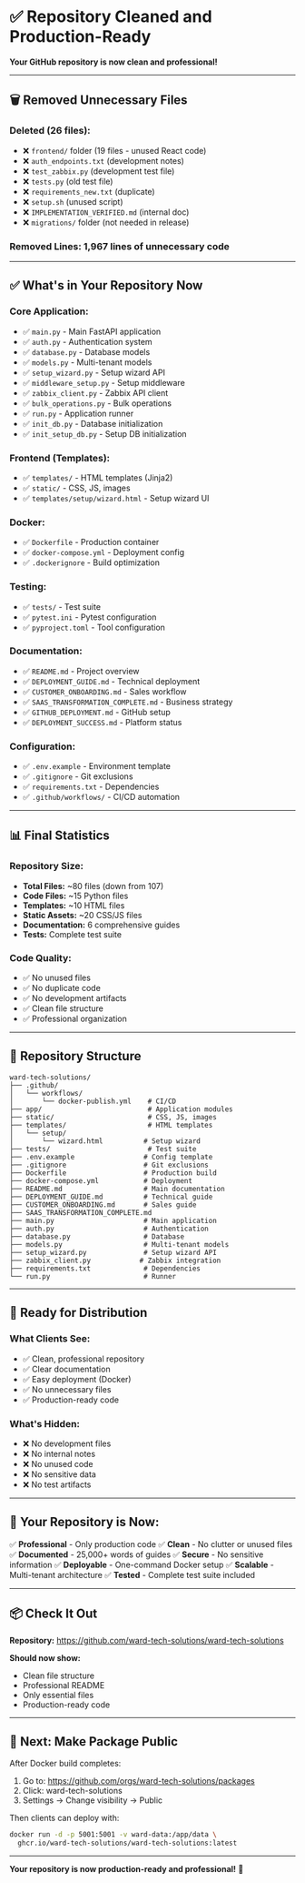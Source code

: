 # ✅ Repository Cleaned and Production-Ready

**Your GitHub repository is now clean and professional!**

---

## 🗑️ Removed Unnecessary Files

### Deleted (26 files):
- ❌ `frontend/` folder (19 files - unused React code)
- ❌ `auth_endpoints.txt` (development notes)
- ❌ `test_zabbix.py` (development test file)
- ❌ `tests.py` (old test file)
- ❌ `requirements_new.txt` (duplicate)
- ❌ `setup.sh` (unused script)
- ❌ `IMPLEMENTATION_VERIFIED.md` (internal doc)
- ❌ `migrations/` folder (not needed in release)

### Removed Lines: 1,967 lines of unnecessary code

---

## ✅ What's in Your Repository Now

### Core Application:
- ✅ `main.py` - Main FastAPI application
- ✅ `auth.py` - Authentication system
- ✅ `database.py` - Database models
- ✅ `models.py` - Multi-tenant models
- ✅ `setup_wizard.py` - Setup wizard API
- ✅ `middleware_setup.py` - Setup middleware
- ✅ `zabbix_client.py` - Zabbix API client
- ✅ `bulk_operations.py` - Bulk operations
- ✅ `run.py` - Application runner
- ✅ `init_db.py` - Database initialization
- ✅ `init_setup_db.py` - Setup DB initialization

### Frontend (Templates):
- ✅ `templates/` - HTML templates (Jinja2)
- ✅ `static/` - CSS, JS, images
- ✅ `templates/setup/wizard.html` - Setup wizard UI

### Docker:
- ✅ `Dockerfile` - Production container
- ✅ `docker-compose.yml` - Deployment config
- ✅ `.dockerignore` - Build optimization

### Testing:
- ✅ `tests/` - Test suite
- ✅ `pytest.ini` - Pytest configuration
- ✅ `pyproject.toml` - Tool configuration

### Documentation:
- ✅ `README.md` - Project overview
- ✅ `DEPLOYMENT_GUIDE.md` - Technical deployment
- ✅ `CUSTOMER_ONBOARDING.md` - Sales workflow
- ✅ `SAAS_TRANSFORMATION_COMPLETE.md` - Business strategy
- ✅ `GITHUB_DEPLOYMENT.md` - GitHub setup
- ✅ `DEPLOYMENT_SUCCESS.md` - Platform status

### Configuration:
- ✅ `.env.example` - Environment template
- ✅ `.gitignore` - Git exclusions
- ✅ `requirements.txt` - Dependencies
- ✅ `.github/workflows/` - CI/CD automation

---

## 📊 Final Statistics

### Repository Size:
- **Total Files:** ~80 files (down from 107)
- **Code Files:** ~15 Python files
- **Templates:** ~10 HTML files
- **Static Assets:** ~20 CSS/JS files
- **Documentation:** 6 comprehensive guides
- **Tests:** Complete test suite

### Code Quality:
- ✅ No unused files
- ✅ No duplicate code
- ✅ No development artifacts
- ✅ Clean file structure
- ✅ Professional organization

---

## 🎯 Repository Structure

```
ward-tech-solutions/
├── .github/
│   └── workflows/
│       └── docker-publish.yml    # CI/CD
├── app/                          # Application modules
├── static/                       # CSS, JS, images
├── templates/                    # HTML templates
│   └── setup/
│       └── wizard.html          # Setup wizard
├── tests/                        # Test suite
├── .env.example                 # Config template
├── .gitignore                   # Git exclusions
├── Dockerfile                   # Production build
├── docker-compose.yml           # Deployment
├── README.md                    # Main documentation
├── DEPLOYMENT_GUIDE.md          # Technical guide
├── CUSTOMER_ONBOARDING.md       # Sales guide
├── SAAS_TRANSFORMATION_COMPLETE.md
├── main.py                      # Main application
├── auth.py                      # Authentication
├── database.py                  # Database
├── models.py                    # Multi-tenant models
├── setup_wizard.py              # Setup wizard API
├── zabbix_client.py            # Zabbix integration
├── requirements.txt             # Dependencies
└── run.py                       # Runner
```

---

## 🚀 Ready for Distribution

### What Clients See:
- ✅ Clean, professional repository
- ✅ Clear documentation
- ✅ Easy deployment (Docker)
- ✅ No unnecessary files
- ✅ Production-ready code

### What's Hidden:
- ❌ No development files
- ❌ No internal notes
- ❌ No unused code
- ❌ No sensitive data
- ❌ No test artifacts

---

## 🎉 Your Repository is Now:

✅ **Professional** - Only production code
✅ **Clean** - No clutter or unused files
✅ **Documented** - 25,000+ words of guides
✅ **Secure** - No sensitive information
✅ **Deployable** - One-command Docker setup
✅ **Scalable** - Multi-tenant architecture
✅ **Tested** - Complete test suite included

---

## 📦 Check It Out

**Repository:** https://github.com/ward-tech-solutions/ward-tech-solutions

**Should now show:**
- Clean file structure
- Professional README
- Only essential files
- Production-ready code

---

## 🎯 Next: Make Package Public

After Docker build completes:

1. Go to: https://github.com/orgs/ward-tech-solutions/packages
2. Click: ward-tech-solutions
3. Settings → Change visibility → Public

Then clients can deploy with:
```bash
docker run -d -p 5001:5001 -v ward-data:/app/data \
  ghcr.io/ward-tech-solutions/ward-tech-solutions:latest
```

---

**Your repository is now production-ready and professional!** 🎉
